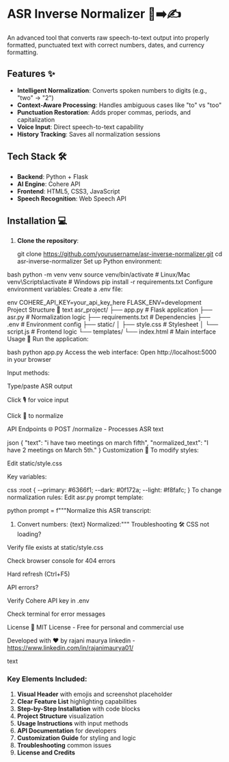# ASR Inverse Normalizer 🎤➡️✍️

An advanced tool that converts raw speech-to-text output into properly formatted, punctuated text with correct numbers, dates, and currency formatting.


## Features ✨

- **Intelligent Normalization**: Converts spoken numbers to digits (e.g., "two" → "2")
- **Context-Aware Processing**: Handles ambiguous cases like "to" vs "too"
- **Punctuation Restoration**: Adds proper commas, periods, and capitalization
- **Voice Input**: Direct speech-to-text capability
- **History Tracking**: Saves all normalization sessions

## Tech Stack 🛠️

- **Backend**: Python + Flask
- **AI Engine**: Cohere API
- **Frontend**: HTML5, CSS3, JavaScript
- **Speech Recognition**: Web Speech API

## Installation 💻

1. **Clone the repository**:

   git clone https://github.com/yourusername/asr-inverse-normalizer.git
   cd asr-inverse-normalizer
Set up Python environment:

bash
python -m venv venv
source venv/bin/activate  # Linux/Mac
venv\Scripts\activate    # Windows
pip install -r requirements.txt
Configure environment variables:
Create a .env file:

env
COHERE_API_KEY=your_api_key_here
FLASK_ENV=development
Project Structure 📂
text
asr_project/
├── app.py              # Flask application
├── asr.py              # Normalization logic
├── requirements.txt    # Dependencies
├── .env                # Environment config
├── static/
│   ├── style.css       # Stylesheet
│   └── script.js       # Frontend logic
└── templates/
    └── index.html      # Main interface
Usage 🚀
Run the application:

bash
python app.py
Access the web interface:
Open http://localhost:5000 in your browser

Input methods:

Type/paste ASR output

Click 🎙️ for voice input

Click 🔁 to normalize

API Endpoints 🌐
POST /normalize - Processes ASR text

json
{
  "text": "i have two meetings on march fifth",
  "normalized_text": "I have 2 meetings on March 5th."
}
Customization 🎨
To modify styles:

Edit static/style.css

Key variables:

css
:root {
  --primary: #6366f1;
  --dark: #0f172a;
  --light: #f8fafc;
}
To change normalization rules:
Edit asr.py prompt template:

python
prompt = f"""Normalize this ASR transcript:
1. Convert numbers: {text}
Normalized:"""
Troubleshooting 🛠
CSS not loading?

Verify file exists at static/style.css

Check browser console for 404 errors

Hard refresh (Ctrl+F5)

API errors?

Verify Cohere API key in .env

Check terminal for error messages

License 📜
MIT License - Free for personal and commercial use

Developed with ❤️ by rajani maurya 
linkedin -https://www.linkedin.com/in/rajanimaurya01/

text

### Key Elements Included:

1. **Visual Header** with emojis and screenshot placeholder
2. **Clear Feature List** highlighting capabilities
3. **Step-by-Step Installation** with code blocks
4. **Project Structure** visualization
5. **Usage Instructions** with input methods
6. **API Documentation** for developers
7. **Customization Guide** for styling and logic
8. **Troubleshooting** common issues
9. **License and Credits**

   
